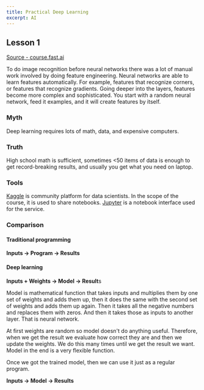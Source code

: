 ```yaml
---
title: Practical Deep Learning
excerpt: AI
---
```


## Lesson 1

[Source - course.fast.ai](https://course.fast.ai/Lessons/lesson1.html)

To do image recognition before neural networks there was a lot of manual work involved by doing feature engineering. Neural networks are able to learn features automatically. For example, features that recognize corners, or features that recognize gradients. Going deeper into the layers, features become more complex and sophisticated. You start with a random neural network, feed it examples, and it will create features by itself.

### Myth

Deep learning requires lots of math, data, and expensive computers.

### Truth

High school math is sufficient, sometimes <50 items of data is enough to get record-breaking results, and usually you get what you need on laptop.

### Tools

[Kaggle](https://www.kaggle.com/) is community platform for data scientists. In the scope of the course, it is used to share notebooks. [Jupyter](https://jupyter.org/) is a notebook interface used for the service.

### Comparison

#### Traditional programming

**Inputs -> Program -> Results**

#### Deep learning

**Inputs + Weights -> Model -> Result**s

Model is mathematical function that takes inputs and multiplies them by one set of weights and adds them up, then it does the same with the second set of weights and adds them up again. Then it takes all the negative numbers and replaces them with zeros. And then it takes those as inputs to another layer. That is neural network.

At first weights are random so model doesn't do anything useful. Therefore, when we get the result we evaluate how correct they are and then we update the weights. We do this many times until we get the result we want. Model in the end is a very flexible function.

Once we got the trained model, then we can use it just as a regular program.

**Inputs -> Model -> Results**